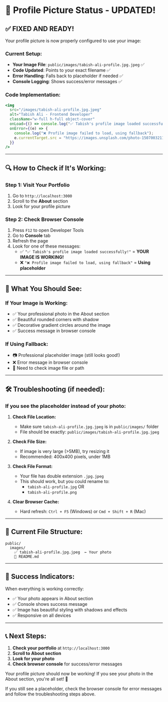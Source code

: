 # 📸 Profile Picture Status - UPDATED!

## ✅ **FIXED AND READY!**

Your profile picture is now properly configured to use your image:

### **Current Setup:**
- **Your Image File**: `public/images/tabish-ali-profile.jpg.jpeg` ✅
- **Code Updated**: Points to your exact filename ✅
- **Error Handling**: Falls back to placeholder if needed ✅
- **Console Logging**: Shows success/error messages ✅

### **Code Implementation:**
```jsx
<img
  src="/images/tabish-ali-profile.jpg.jpeg"
  alt="Tabish Ali - Frontend Developer"
  className="w-full h-full object-cover"
  onLoad={() => console.log("✅ Tabish's profile image loaded successfully!")}
  onError={(e) => {
    console.log("❌ Profile image failed to load, using fallback");
    e.currentTarget.src = "https://images.unsplash.com/photo-1507003211169-0a1dd7228f2d?ixlib=rb-4.0.3&auto=format&fit=crop&w=400&q=80";
  }}
/>
```

---

## 🔍 **How to Check if It's Working:**

### **Step 1: Visit Your Portfolio**
1. Go to `http://localhost:3000`
2. Scroll to the **About** section
3. Look for your profile picture

### **Step 2: Check Browser Console**
1. Press `F12` to open Developer Tools
2. Go to **Console** tab
3. Refresh the page
4. Look for one of these messages:
   - ✅ `"✅ Tabish's profile image loaded successfully!"` = **YOUR IMAGE IS WORKING!**
   - ❌ `"❌ Profile image failed to load, using fallback"` = **Using placeholder**

---

## 🎯 **What You Should See:**

### **If Your Image is Working:**
- ✅ Your professional photo in the About section
- ✅ Beautiful rounded corners with shadow
- ✅ Decorative gradient circles around the image
- ✅ Success message in browser console

### **If Using Fallback:**
- 📷 Professional placeholder image (still looks good!)
- ❌ Error message in browser console
- 🔧 Need to check image file or path

---

## 🛠️ **Troubleshooting (if needed):**

### **If you see the placeholder instead of your photo:**

1. **Check File Location:**
   - Make sure `tabish-ali-profile.jpg.jpeg` is in `public/images/` folder
   - File should be exactly: `public/images/tabish-ali-profile.jpg.jpeg`

2. **Check File Size:**
   - If image is very large (>5MB), try resizing it
   - Recommended: 400x400 pixels, under 1MB

3. **Check File Format:**
   - Your file has double extension `.jpg.jpeg`
   - This should work, but you could rename to:
     - `tabish-ali-profile.jpg` OR
     - `tabish-ali-profile.png`

4. **Clear Browser Cache:**
   - Hard refresh: `Ctrl + F5` (Windows) or `Cmd + Shift + R` (Mac)

---

## 📁 **Current File Structure:**
```
public/
  images/
    ✅ tabish-ali-profile.jpg.jpeg  ← Your photo
    📄 README.md
```

---

## 🎉 **Success Indicators:**

When everything is working correctly:
- ✅ Your photo appears in About section
- ✅ Console shows success message
- ✅ Image has beautiful styling with shadows and effects
- ✅ Responsive on all devices

---

## 📞 **Next Steps:**

1. **Check your portfolio** at `http://localhost:3000`
2. **Scroll to About section**
3. **Look for your photo**
4. **Check browser console** for success/error messages

Your profile picture should now be working! If you see your photo in the About section, you're all set! 🎉

If you still see a placeholder, check the browser console for error messages and follow the troubleshooting steps above.
